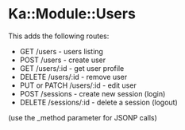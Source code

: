 # Ka::Module::Users
This adds the following routes:
- GET /users - users listing
- POST /users - create user
- GET /users/:id - get user profile
- DELETE /users/:id - remove user
- PUT or PATCH /users/:id - edit user
- POST /sessions - create new session (login)
- DELETE /sessions/:id - delete a session (logout)

(use the _method parameter for JSONP calls)